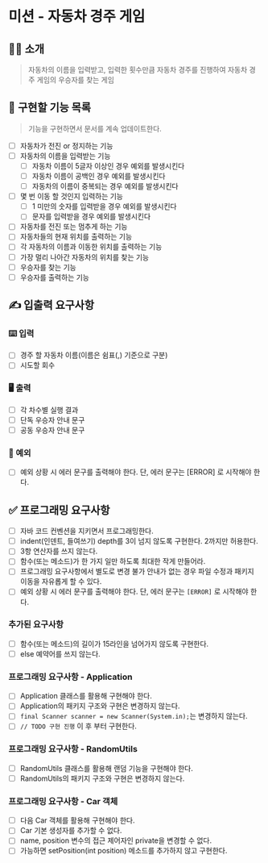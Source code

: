 # 미션 - 자동차 경주 게임

## 💁‍♂️ 소개 
> 자동차의 이름을 입력받고, 입력한 횟수만큼 자동차 경주를 진행하여 자동차 경주 게임의 우승자를 찾는 게임 

## 🎯 구현할 기능 목록 

> 기능을 구현하면서 문서를 계속 업데이트한다.  

- [ ] 자동차가 전진 or 정지하는 기능 
- [ ] 자동차의 이름을 입력받는 기능 
    - [ ] 자동차 이름이 5글자 이상인 경우 예외를 발생시킨다 
    - [ ] 자동차 이름이 공백인 경우 예외를 발생시킨다 
    - [ ] 자동차의 이름이 중복되는 경우 예외를 발생시킨다 
- [ ] 몇 번 이동 할 것인지 입력하는 기능 
    - [ ] 1 미만의 숫자를 입력받을 경우 예외를 발생시킨다  
    - [ ] 문자를 입력받을 경우 예외를 발생시킨다 
- [ ] 자동차를 전진 또는 멈추게 하는 기능 
- [ ] 자동차들의 현재 위치를 출력하는 기능 
- [ ] 각 자동차의 이름과 이동한 위치를 출력하는 기능   
- [ ] 가장 멀리 나아간 자동차의 위치를 찾는 기능 
- [ ] 우승자를 찾는 기능 
- [ ] 우승자를 출력하는 기능 

## ✍️ 입출력 요구사항
### ⌨️ 입력
- [ ] 경주 할 자동차 이름(이름은 쉼표(,) 기준으로 구분)
- [ ] 시도할 회수

### 🖥 출력
- [ ] 각 차수별 실행 결과
- [ ] 단독 우승자 안내 문구
- [ ] 공동 우승자 안내 문구

### 🚨 예외   
- [ ] 예외 상황 시 에러 문구를 출력해야 한다. 단, 에러 문구는 [ERROR] 로 시작해야 한다.

## ✅ 프로그래밍 요구사항
- [ ] 자바 코드 컨벤션을 지키면서 프로그래밍한다.
- [ ] indent(인덴트, 들여쓰기) depth를 3이 넘지 않도록 구현한다. 2까지만 허용한다.
- [ ] 3항 연산자를 쓰지 않는다.
- [ ] 함수(또는 메소드)가 한 가지 일만 하도록 최대한 작게 만들어라.
- [ ] 프로그래밍 요구사항에서 별도로 변경 불가 안내가 없는 경우 파일 수정과 패키지 이동을 자유롭게 할 수 있다.
- [ ] 예외 상황 시 에러 문구를 출력해야 한다. 단, 에러 문구는 `[ERROR]` 로 시작해야 한다.

### 추가된 요구사항
- [ ] 함수(또는 메소드)의 길이가 15라인을 넘어가지 않도록 구현한다.
- [ ] else 예약어를 쓰지 않는다.

### 프로그래밍 요구사항 - Application
- [ ] Application 클래스를 활용해 구현해야 한다.
- [ ] Application의 패키지 구조와 구현은 변경하지 않는다.
- [ ] `final Scanner scanner = new Scanner(System.in);`는 변경하지 않는다.
- [ ] `// TODO 구현 진행` 이 후 부터 구현한다.

### 프로그래밍 요구사항 - RandomUtils
- [ ] RandomUtils 클래스를 활용해 랜덤 기능을 구현해야 한다.
- [ ] RandomUtils의 패키지 구조와 구현은 변경하지 않는다.

### 프로그래밍 요구사항 - Car 객체
- [ ] 다음 Car 객체를 활용해 구현해야 한다.
- [ ] Car 기본 생성자를 추가할 수 없다.
- [ ] name, position 변수의 접근 제어자인 private을 변경할 수 없다.
- [ ] 가능하면 setPosition(int position) 메소드를 추가하지 않고 구현한다.
